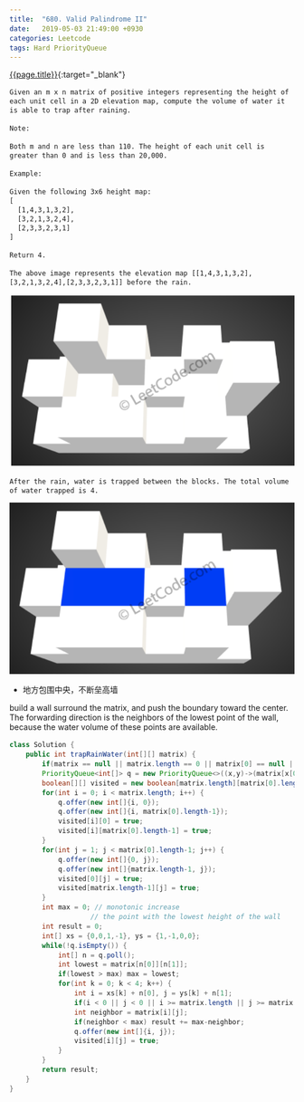 ```yaml
---
title:  "680. Valid Palindrome II"
date:   2019-05-03 21:49:00 +0930
categories: Leetcode
tags: Hard PriorityQueue
---
```


[{{page.title}}](https://leetcode.com/problems/trapping-rain-water-ii/){:target="_blank"}


    Given an m x n matrix of positive integers representing the height of each unit cell in a 2D elevation map, compute the volume of water it is able to trap after raining.

    Note:

    Both m and n are less than 110. The height of each unit cell is greater than 0 and is less than 20,000.

    Example:

    Given the following 3x6 height map:
    [
      [1,4,3,1,3,2],
      [3,2,1,3,2,4],
      [2,3,3,2,3,1]
    ]

    Return 4.

    The above image represents the elevation map [[1,4,3,1,3,2],[3,2,1,3,2,4],[2,3,3,2,3,1]] before the rain.

![img1](/img/posts/trapping-rain-water-ii-1.png)

    After the rain, water is trapped between the blocks. The total volume of water trapped is 4.

![img2](/img/posts/trapping-rain-water-ii-2.png)


* 地方包围中央，不断垒高墙

build a wall surround the matrix, and push the boundary toward the center. The forwarding direction
is the neighbors of the lowest point of the wall, because the water volume of these points are available.

```java
class Solution {
    public int trapRainWater(int[][] matrix) {
        if(matrix == null || matrix.length == 0 || matrix[0] == null || matrix[0].length == 0) return 0;
        PriorityQueue<int[]> q = new PriorityQueue<>((x,y)->(matrix[x[0]][x[1]]-matrix[y[0]][y[1]]));
        boolean[][] visited = new boolean[matrix.length][matrix[0].length];
        for(int i = 0; i < matrix.length; i++) {
            q.offer(new int[]{i, 0});
            q.offer(new int[]{i, matrix[0].length-1});
            visited[i][0] = true;
            visited[i][matrix[0].length-1] = true;
        }
        for(int j = 1; j < matrix[0].length-1; j++) {
            q.offer(new int[]{0, j});
            q.offer(new int[]{matrix.length-1, j});
            visited[0][j] = true;
            visited[matrix.length-1][j] = true;
        }
        int max = 0; // monotonic increase
                    // the point with the lowest height of the wall
        int result = 0;
        int[] xs = {0,0,1,-1}, ys = {1,-1,0,0};
        while(!q.isEmpty()) {
            int[] n = q.poll();
            int lowest = matrix[n[0]][n[1]];
            if(lowest > max) max = lowest;
            for(int k = 0; k < 4; k++) {
                int i = xs[k] + n[0], j = ys[k] + n[1];
                if(i < 0 || j < 0 || i >= matrix.length || j >= matrix[0].length || visited[i][j]) continue;
                int neighbor = matrix[i][j];
                if(neighbor < max) result += max-neighbor;
                q.offer(new int[]{i, j});
                visited[i][j] = true;
            }
        }
        return result;
    }
}
```
